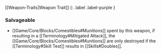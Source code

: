 
[[Weapon-Traits|Weapon Trait]]
{: .label .label-purple }

### Salvageable
* [[Game/Core/Blocks/Comestibles#Munitions]] spent by this weapon, if resulting in a [[Terminology#Mitigated Attack]], the [[Game/Core/Blocks/Comestibles#Munitions]] are only destroyed if the [[Terminology#Skill Test]] results in [[Skills#Doubles]].